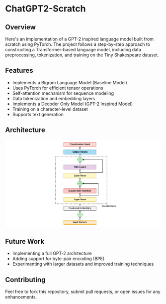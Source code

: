 # ChatGPT2-Scratch

## Overview
Here's an implementation of a GPT-2 inspired language model built from scratch using PyTorch. The project follows a step-by-step approach to constructing a Transformer-based language model, including data preprocessing, tokenization, and training on the Tiny Shakespeare dataset.

## Features
- Implements a Bigram Language Model (Baseline Model)
- Uses PyTorch for efficient tensor operations
- Self-attention mechanism for sequence modeling
- Data tokenization and embedding layers
- Implements a Decoder Only Model (GPT-2 Inspired Model)
- Training on a character-level dataset
- Supports text generation

## Architecture
![Model Architecture](model.jpg)

## Future Work
- Implementing a full GPT-2 architecture
- Adding support for byte-pair encoding (BPE)
- Experimenting with larger datasets and improved training techniques

## Contributing
Feel free to fork this repository, submit pull requests, or open issues for any enhancements.